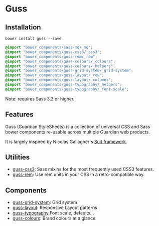 # Guss

## Installation

```
bower install guss --save
```

```scss
@import "bower_components/sass-mq/_mq";
@import "bower_components/guss-css3/_css3";
@import "bower_components/guss-rem/_rem";
@import "bower_components/guss-colours/_colours";
@import "bower_components/guss-colours/_helpers";
@import "bower_components/guss-grid-system/_grid-system";
@import "bower_components/guss-layout/_row";
@import "bower_components/guss-layout/_columns";
@import "bower_components/guss-typography/_helpers";
@import "bower_components/guss-typography/_font-scale";
```

Note: requires Sass 3.3 or higher.

## Features

Guss (Guardian StyleSheets) is a collection of universal CSS and Sass bower
components re-usable across multiple Guardian web products.

It is largely inspired by Nicolas Gallagher's [Suit framework](https://github.com/suitcss/suit).

## Utilities

- [guss-css3](https://github.com/guardian/guss-css3): Sass mixins for the most frequently used CSS3 features.
- [guss-rem](https://github.com/guardian/guss-rem): Use rem units in your CSS in a retro-compatible way.

## Components

- [guss-grid-system](https://github.com/guardian/guss-grid-system): Grid system
- [guss-layout](https://github.com/guardian/guss-layout): Responsive Layout patterns
- [guss-typography](https://github.com/guardian/guss-typography) Font scale, defaults…
- [guss-colours](https://github.com/guardian/guss-colours): Brand colours at a glance
